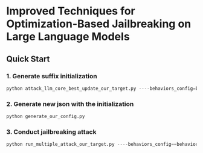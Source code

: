 # Improved Techniques for Optimization-Based Jailbreaking on Large Language Models

## Quick Start 
### 1. Generate suffix initialization
```python
python attack_llm_core_best_update_our_target.py ----behaviors_config=behaviors_ours_config.json
```

### 2. Generate new json with the initialization
```python
python generate_our_config.py
```

### 3. Conduct jailbreaking attack
```python
python run_multiple_attack_our_target.py ----behaviors_config==behaviors_ours_config_init.json
```
